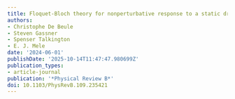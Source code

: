 ```yaml
---
title: Floquet-Bloch theory for nonperturbative response to a static drive
authors:
- Christophe De Beule
- Steven Gassner
- Spenser Talkington
- E. J. Mele
date: '2024-06-01'
publishDate: '2025-10-14T11:47:47.980699Z'
publication_types:
- article-journal
publication: '*Physical Review B*'
doi: 10.1103/PhysRevB.109.235421
---
```

